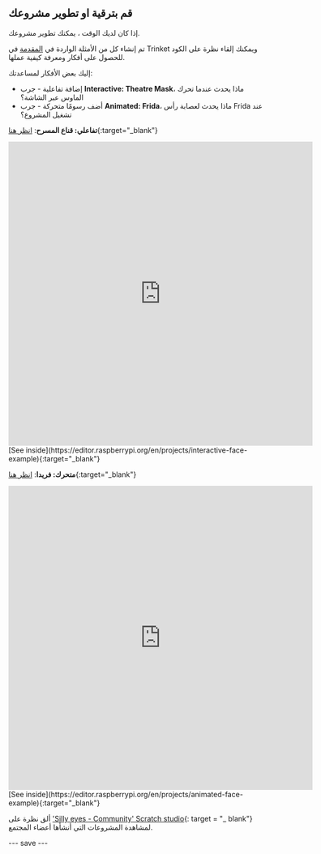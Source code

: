 ## قم بترقية او تطوير مشروعك

إذا كان لديك الوقت ، يمكنك تطوير مشروعك.

تم إنشاء كل من الأمثلة الواردة في [المقدمة](.) في Trinket ويمكنك إلقاء نظرة على الكود للحصول على أفكار ومعرفة كيفية عملها.

إليك بعض الأفكار لمساعدتك:
- إضافة تفاعلية - جرب **Interactive: Theatre Mask**، ماذا يحدث عندما تحرك الماوس عبر الشاشة؟
- أضف رسومًا متحركة - جرب **Animated: Frida**، ماذا يحدث لعصابة رأس Frida عند تشغيل المشروع؟

**تفاعلي: قناع المسرح**: [انظر هنا](https://trinket.io/python/b696d66e7d){:target="_blank"}
<iframe src="https://editor.raspberrypi.org/en/embed/viewer/interactive-face-example" width="600" height="600" frameborder="0" marginwidth="0" marginheight="0" allowfullscreen>
</iframe> [See inside](https://editor.raspberrypi.org/en/projects/interactive-face-example){:target="_blank"}

**متحرك: فريدا**: [انظر هنا](https://trinket.io/python/1ee3504148){:target="_blank"}
<iframe src="https://editor.raspberrypi.org/en/embed/viewer/animated-face-example" width="600" height="600" frameborder="0" marginwidth="0" marginheight="0" allowfullscreen>
</iframe> [See inside](https://editor.raspberrypi.org/en/projects/animated-face-example){:target="_blank"}

ألق نظرة على ['Silly eyes - Community' Scratch studio](https://wke.lt/w/s/8sVH4f){: target = "_ blank"} لمشاهدة المشروعات التي أنشأها أعضاء المجتمع.

--- save ---
